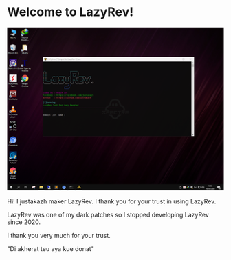 # Welcome to LazyRev!

<img src="Capture.PNG">

Hi! I justakazh maker LazyRev. I thank you for your trust in using LazyRev.

LazyRev was one of my dark patches so I stopped developing LazyRev since 2020.

I thank you very much for your trust.


"Di akherat teu aya kue donat"
